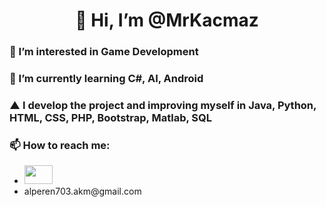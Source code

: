<h1 align = "center"> 👋 Hi, I’m @MrKacmaz</h1>
<h3>👀 I’m interested in Game Development</h3>
<h3>🌱 I’m currently learning C#, AI, Android</h3>
<h3>▲ I develop the project and improving myself in Java, Python, HTML, CSS, PHP, Bootstrap, Matlab, SQL</h3>
<h3>📫 How to reach me:</h3>


<ul>
  <li>
    <img src="https://cdn3.iconfinder.com/data/icons/picons-social/57/51-linkedin-512.png" width="45" height="30">
    
  </li>
  <li>
    alperen703.akm@gmail.com 
  </li>
</ul>







<!---
MrKacmaz/MrKacmaz is a ✨ special ✨ repository because its `README.md` (this file) appears on your GitHub profile.
You can click the Preview link to take a look at your changes.
--->
